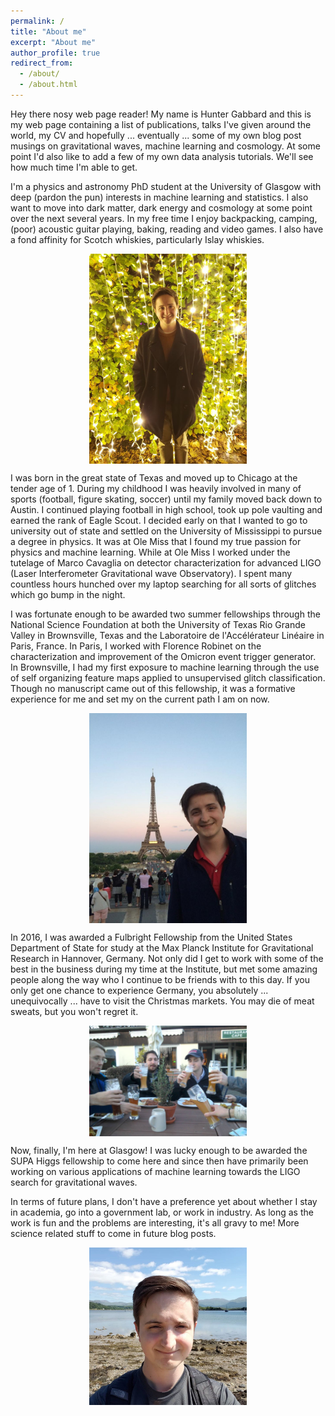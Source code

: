 ```yaml
---
permalink: /
title: "About me"
excerpt: "About me"
author_profile: true
redirect_from: 
  - /about/
  - /about.html
---
```


Hey there nosy web page reader! My name is Hunter Gabbard and this is my web page containing a list of publications, talks I've given around the world, my CV and hopefully ... eventually ... some of my own blog post musings on gravitational waves, machine learning and cosmology. At some point I'd also like to add a few of my own data analysis tutorials. We'll see how much time I'm able to get. 

I'm a physics and astronomy PhD student at the University of Glasgow with deep (pardon the pun) interests in machine learning and statistics. I also want to move into dark matter, dark energy and cosmology at some point over the next several years. In my free time I enjoy backpacking, camping, (poor) acoustic guitar playing, baking, reading and video games. I also have a fond affinity for Scotch whiskies, particularly Islay whiskies. 

<img src="/images/lights_profile_pic.jpg"
     alt="Another profile pic of me"
     style="display: block; margin-left: auto; margin-right: auto; width: 50%;" />

I was born in the great state of Texas and moved up to Chicago at the tender age of 1. During my childhood I was heavily involved in many of sports (football, figure skating, soccer) until my family moved back down to Austin. I continued playing football in high school, took up pole vaulting and earned the rank of Eagle Scout. I decided early on that I wanted to go to university out of state and settled on the University of Mississippi to pursue a degree in physics. It was at Ole Miss that I found my true passion for physics and machine learning. While at Ole Miss I worked under the tutelage of Marco Cavaglia on detector characterization for advanced LIGO (Laser Interferometer Gravitational wave Observatory). I spent many countless hours hunched over my laptop searching for all sorts of glitches which go bump in the night. 

I was fortunate enough to be awarded two summer fellowships through the National Science Foundation at both the University of Texas Rio Grande Valley in Brownsville, Texas and the Laboratoire de l'Accélérateur Linéaire in Paris, France. In Paris, I worked with Florence Robinet on the characterization and improvement of the Omicron event trigger generator. In Brownsville, I had my first exposure to machine learning through the use of self organizing feature maps applied to unsupervised glitch classification. Though no manuscript came out of this fellowship, it was a formative experience for me and set my on the current path I am on now. 

<img src="/images/paris_profile_pic.jpg"
     alt="Another profile pic of me in paris"
     style="display: block; margin-left: auto; margin-right: auto; width: 50%;" />

In 2016, I was awarded a Fulbright Fellowship from the United States Department of State for study at the Max Planck Institute for Gravitational Research in Hannover, Germany. Not only did I get to work with some of the best in the business during my time at the Institute, but met some amazing people along the way who I continue to be friends with to this day. If you only get one chance to experience Germany, you absolutely ... unequivocally ... have to visit the Christmas markets. You may die of meat sweats, but you won't regret it.

<img src="/images/germany_pic.jpg"
     alt="Another profile pic of me in germany"
     style="display: block; margin-left: auto; margin-right: auto; width: 50%;" />

Now, finally, I'm here at Glasgow! I was lucky enough to be awarded the SUPA Higgs fellowship to come here and since then have primarily been working on various applications of machine learning towards the LIGO search for gravitational waves. 

In terms of future plans, I don't have a preference yet about whether I stay in academia, go into a government lab, or work in industry. As long as the work is fun and the problems are interesting, it's all gravy to me! More science related stuff to come in future blog posts.

<img src="/images/scotland_pic.jpg"
     alt="Another profile pic of me"
     style="display: block; margin-left: auto; margin-right: auto; width: 50%;" />



